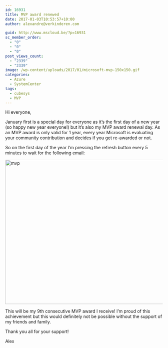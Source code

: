 ```yaml
---
id: 16931
title: MVP award renewed
date: 2017-01-03T10:53:57+10:00
author: alexandre@verkinderen.com

guid: http://www.mscloud.be/?p=16931
sc_member_order:
  - "0"
  - "0"
  - "0"
post_views_count:
  - "2339"
  - "2339"
image: /wp-content/uploads/2017/01/microsoft-mvp-150x150.gif
categories:
  - Azure
  - SystemCenter
tags:
  - cubesys
  - MVP
---
```

Hi everyone,

January first is a special day for everyone as it&#8217;s the first day of a new year (so happy new year everyone!) but it&#8217;s also my MVP award renewal day. As an MVP award is only valid for 1 year, every year Microsoft is evaluating your community contribution and decides if you get re-awarded or not.

So on the first day of the year I&#8217;m pressing the refresh button every 5 minutes to wait for the following email:

<img class="alignnone size-full wp-image-16961" src="http://www.mscloud.be/wp-content/uploads/2017/01/mvp.png" alt="mvp" width="977" height="461" srcset="/wp-content/uploads/2017/01/mvp.png 977w, /wp-content/uploads/2017/01/mvp-300x142.png 300w, /wp-content/uploads/2017/01/mvp-768x362.png 768w" sizes="(max-width: 977px) 100vw, 977px" /> 

This will be my 9th consecutive MVP award I receive! I&#8217;m proud of this achievement but this would definitely not be possible without the support of my friends and family.

Thank you all for your support!

Alex
